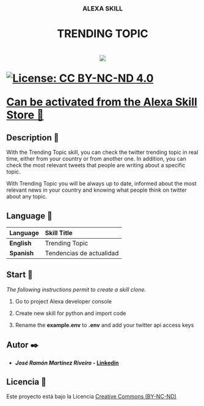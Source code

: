 <h3 align="center">ALEXA SKILL</h3>
<h1 align="center">TRENDING TOPIC<h1>
<p align="center">
    <img src="https://github.com/JoseRamonMartinez/AlexaTwitterTrends/blob/master/assets/images/en-US_largeIconUri.png">
</p>


[![License: CC BY-NC-ND 4.0](https://img.shields.io/badge/License-CC%20BY--NC--ND%204.0-lightgrey.svg)](https://creativecommons.org/licenses/by-nc-nd/4.0/)



**[Can be activated from the Alexa Skill Store 🚀](https://master.d3rcpd8urehahf.amplifyapp.com/login)**

## Description 📢

With the Trending Topic skill, you can check the twitter trending topic in real time, either from your country or from another one. In addition, you can check the most relevant tweets that people are writing about a specific topic.

With Trending Topic you will be always up to date, informed about the most relevant news in your country and knowing what people think on twitter about any topic.

## Language 📖

| Language      | Skill Title |
| ------ | :------|
| **English** | Trending Topic  |
| **Spanish**   |  Tendencias de actualidad |

## Start 🚀

_The following instructions permit to create a skill clone._

1. Go to project Alexa developer console

2. Create new skill for python and import code

3. Rename the **example.env** to **.env** and add your twitter api access keys


## Autor ✒️

- **_José Ramón Martínez Riveiro_ - [Linkedin](https://www.linkedin.com/in/josermartinez/?originalSubdomain=es)**

## Licencia 📄

Este proyecto está bajo la Licencia [Creative Commons (BY-NC-ND)](https://creativecommons.org/licenses/by-nc-nd/4.0/)